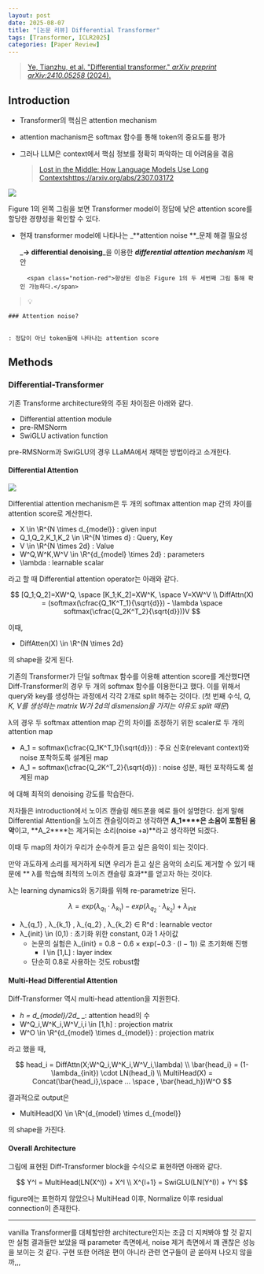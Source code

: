 ```yaml
---
layout: post
date: 2025-08-07
title: "[논문 리뷰] Differential Transformer"
tags: [Transformer, ICLR2025]
categories: [Paper Review]
---
```


> [Ye, Tianzhu, et al. "Differential transformer." ](https://arxiv.org/abs/2410.05258)[_arXiv preprint arXiv:2410.05258_](https://arxiv.org/abs/2410.05258)[ (2024).](https://arxiv.org/abs/2410.05258)



## Introduction

- Transformer의 핵심은 attention mechanism
- attention machanism은 softmax 함수를 통해 token의 중요도를 평가
- 그러나 LLM은 context에서 핵심 정보를 정확히 파악하는 데 어려움을 겪음

	> [Lost in the Middle: How Language Models Use Long Contextshttps://arxiv.org/abs/2307.03172](https://arxiv.org/abs/2307.03172)


![](https://prod-files-secure.s3.us-west-2.amazonaws.com/542b861c-36a8-4051-84e5-8804b6728dba/9083ea56-691a-4752-ae26-47f403431ac8/image.png?X-Amz-Algorithm=AWS4-HMAC-SHA256&X-Amz-Content-Sha256=UNSIGNED-PAYLOAD&X-Amz-Credential=ASIAZI2LB466WIFLX757%2F20251011%2Fus-west-2%2Fs3%2Faws4_request&X-Amz-Date=20251011T031830Z&X-Amz-Expires=3600&X-Amz-Security-Token=IQoJb3JpZ2luX2VjEGMaCXVzLXdlc3QtMiJGMEQCIFbaZ2uJN4%2FUAsCEjo%2FCY4HRNgJSRjTw6ihOqVq1ESaHAiAkGUxA%2F1VgmxqrIhzqgHbFlfqMQ9lBdPWDzj2jynrlUyqIBAj8%2F%2F%2F%2F%2F%2F%2F%2F%2F%2F8BEAAaDDYzNzQyMzE4MzgwNSIMVRs2auw66wsCpu9sKtwDk1TbtpGe%2B5FuKZdN2Ow4Hui%2F%2FULqVLg%2BLRCh7ZOIEhsrS7ICDk5QBGHf5FJdIMr0WuqAvcVWWF5%2BE89847TZRnTGI3Q2Hr3K%2Fa5kipRfUYsxW8oCstgjeigsKjDiMGJ2PffTdxF0a627MwTRYNXwXNOLslIp8yOKvgh2XtCls6YqO%2BOjq41y0hLBb1OCWlK7LULJnxhrSSIjc3JWiPovFDuM6rHuf5rXhHFhHg3qcKQO7jpANmeODRWkFPy9RUehhThzdJ%2BrHosXfysJltrPZT4ETyk4QFYYI32h72rXqvHZaiBHFUwGZ2Sclz45jB4YzOy5K72E3MttxXx0vNxhK0OLgWSqhB4nYPZ4jpe5fNp9718%2B2HWfCr7%2BLHELh%2BhEXTYf4TTY7kvfQOak%2FcFJOvM6MYk1C388vLKlT4F6yhLNMzVh%2Fr4XggA2aZFl9AR6ib9hL4v92j2X%2FKRkF0ssJeqX3VM%2B513tskUCm68ZIvTsvkGvx6hAr66dR4FxdUu8k14xde46OjOU%2FN87CIpMSNJbN2xF4klD8nstxwR%2BR2v3cBXuUQwzm1CUXM2O1mTOBADIh%2BY6PLaEN0FElbBNUMAV4utaEnAjJDQLAb5NzBiOeeJpBmX1vRFXydMw84OnxwY6pgHKt0ma844GnLJsWRlTR2vwh8KRxGUuZXc5%2F3CP7RbALai6%2F7E2UIuAPO%2BjyNcrap2KojQTyQHqBwSJUlGH9sEmjUVuff0K3u1cT6eMlWbFUZRL7HmKd8xPHiM2nuGGZw4gf%2B8KgfYqg5T3eHu0pjp35Mzg9tcDuBoq2fPR2bsnFW1NdTX4bODd8Gc8m4z21ovzIKvLl6xEJL6MgoTi646hD3QrwpLb&X-Amz-Signature=b0382ae35e0c83e74e4868e72067b9c05ab561990e2f85f16b0ebad25f74d9ae&X-Amz-SignedHeaders=host&x-amz-checksum-mode=ENABLED&x-id=GetObject)


Figure 1의 왼쪽 그림을 보면 Transformer model이 정답에 낮은 attention score를 할당한 경향성을 확인할 수 있다.

- 현재 transformer model에 나타나는 _**attention noise **_문제 해결 필요성

	_**→ differential denoising**_을 이용한 _**differential attention mechanism**_ 제안


		<span class="notion-red">향상된 성능은 Figure 1의 두 세번째 그림 통해 확인 가능하다.</span>


> 💡 


	### Attention noise?


	: 정답이 아닌 token들에 나타나는 attention score



## Methods



### Differential-Transformer


기존 Transforme architecture와의 주된 차이점은 아래와 같다.

- Differential attention module
- pre-RMSNorm
- SwiGLU activation function

pre-RMSNorm과 SwiGLU의 경우 LLaMA에서 채택한 방법이라고 소개한다.



#### Differential Attention


![](https://prod-files-secure.s3.us-west-2.amazonaws.com/542b861c-36a8-4051-84e5-8804b6728dba/116d70b2-1963-4810-9167-f4c7d8a06e8f/image.png?X-Amz-Algorithm=AWS4-HMAC-SHA256&X-Amz-Content-Sha256=UNSIGNED-PAYLOAD&X-Amz-Credential=ASIAZI2LB466WIFLX757%2F20251011%2Fus-west-2%2Fs3%2Faws4_request&X-Amz-Date=20251011T031830Z&X-Amz-Expires=3600&X-Amz-Security-Token=IQoJb3JpZ2luX2VjEGMaCXVzLXdlc3QtMiJGMEQCIFbaZ2uJN4%2FUAsCEjo%2FCY4HRNgJSRjTw6ihOqVq1ESaHAiAkGUxA%2F1VgmxqrIhzqgHbFlfqMQ9lBdPWDzj2jynrlUyqIBAj8%2F%2F%2F%2F%2F%2F%2F%2F%2F%2F8BEAAaDDYzNzQyMzE4MzgwNSIMVRs2auw66wsCpu9sKtwDk1TbtpGe%2B5FuKZdN2Ow4Hui%2F%2FULqVLg%2BLRCh7ZOIEhsrS7ICDk5QBGHf5FJdIMr0WuqAvcVWWF5%2BE89847TZRnTGI3Q2Hr3K%2Fa5kipRfUYsxW8oCstgjeigsKjDiMGJ2PffTdxF0a627MwTRYNXwXNOLslIp8yOKvgh2XtCls6YqO%2BOjq41y0hLBb1OCWlK7LULJnxhrSSIjc3JWiPovFDuM6rHuf5rXhHFhHg3qcKQO7jpANmeODRWkFPy9RUehhThzdJ%2BrHosXfysJltrPZT4ETyk4QFYYI32h72rXqvHZaiBHFUwGZ2Sclz45jB4YzOy5K72E3MttxXx0vNxhK0OLgWSqhB4nYPZ4jpe5fNp9718%2B2HWfCr7%2BLHELh%2BhEXTYf4TTY7kvfQOak%2FcFJOvM6MYk1C388vLKlT4F6yhLNMzVh%2Fr4XggA2aZFl9AR6ib9hL4v92j2X%2FKRkF0ssJeqX3VM%2B513tskUCm68ZIvTsvkGvx6hAr66dR4FxdUu8k14xde46OjOU%2FN87CIpMSNJbN2xF4klD8nstxwR%2BR2v3cBXuUQwzm1CUXM2O1mTOBADIh%2BY6PLaEN0FElbBNUMAV4utaEnAjJDQLAb5NzBiOeeJpBmX1vRFXydMw84OnxwY6pgHKt0ma844GnLJsWRlTR2vwh8KRxGUuZXc5%2F3CP7RbALai6%2F7E2UIuAPO%2BjyNcrap2KojQTyQHqBwSJUlGH9sEmjUVuff0K3u1cT6eMlWbFUZRL7HmKd8xPHiM2nuGGZw4gf%2B8KgfYqg5T3eHu0pjp35Mzg9tcDuBoq2fPR2bsnFW1NdTX4bODd8Gc8m4z21ovzIKvLl6xEJL6MgoTi646hD3QrwpLb&X-Amz-Signature=818a118be47772d5f46fedb9dec1f50dca2b92daada676356776467ec626b0ed&X-Amz-SignedHeaders=host&x-amz-checksum-mode=ENABLED&x-id=GetObject)


Differential attention mechanism은 두 개의 softmax attention map 간의 차이를 attention score로 계산한다.

- X \in \R^{N \times d\_{model}} : given input
- Q\_1,Q\_2,K\_1,K\_2 \in \R^{N \times d} : Query, Key
- V \in \R^{N \times 2d} : Value
- W^Q,W^K,W^V \in \R^{d\_{model} \times 2d} : parameters
- \lambda : learnable scalar

라고 할 때 Differential attention operator는 아래와 같다.


$$
[Q_1;Q_2]=XW^Q, \space [K_1;K_2]=XW^K, \space V=XW^V \\
DiffAttn(X) = (softmax(\cfrac{Q_1K^T_1}{\sqrt{d}}) - \lambda \space softmax(\cfrac{Q_2K^T_2}{\sqrt{d}}))V
$$


이때,

- DiffAtten(X) \in \R^{N \times 2d}

의 shape을 갖게 된다.


기존의 Transformer가 단일 softmax 함수를 이용해 attention score를 계산했다면 Diff-Transformer의 경우 두 개의 softmax 함수를 이용한다고 했다. 이를 위해서 query와 key를 생성하는 과정에서 각각 2개로 split 해주는 것이다. <span class="notion-red">(첫 번째 수식, </span><span class="notion-red">_Q, K, V를 생성하는 matrix W가 2d의 dismension을 가지는 이유도 split 때문_</span><span class="notion-red">)</span>


 λ의 경우 두 softmax attention map 간의 차이를 조정하기 위한 scaler로 두 개의 attention map

- A\_1 = softmax(\cfrac{Q\_1K^T\_1}{\sqrt{d}}) : 주요 신호(relevant context)와 noise 포착하도록 설계된 map
- A\_1 = softmax(\cfrac{Q\_2K^T\_2}{\sqrt{d}}) : noise 성분, 패턴 포착하도록 설계된 map 

에 대해 최적의 denoising 강도를 학습한다.


저자들은 introduction에서 노이즈 캔슬링 헤드폰을 예로 들어 설명한다. 쉽게 말해 Differential Attention을 노이즈 캔슬링이라고 생각하면 **A\_1****은 소음이 포함된 음악**이고, **A\_2****는 제거되는 소리(noise +a)**라고 생각하면 되겠다. 


이때 두 map의 차이가 우리가 순수하게 듣고 싶은 음악이 되는 것이다. 


만약 과도하게 소리를 제거하게 되면 우리가 듣고 싶은 음악의 소리도 제거할 수 있기 때문에 ** λ를 학습해 최적의 노이즈 캔슬링 효과**를 얻고자 하는 것이다.


λ는 learning dynamics와 동기화를 위해 re-parametrize 된다.


$$
\lambda = exp(\lambda_{q_1} \cdot \lambda_{k_1}) - exp(\lambda_{q_2} \cdot \lambda_{k_2}) + \lambda_{init}
$$

- λ\_{q\_1} , λ\_{k\_1} , λ\_{q\_2} , λ\_{k\_2} ∈ R^d : learnable vector
- λ\_{init} \in (0,1) : 초기화 위한 constant, 0과 1 사이값
	- 논문의 실험은 λ\_{init} = 0.8 − 0.6 × exp(−0.3 · (l − 1)) 로 초기화해 진행
		- l \in [1,L] : layer index
	- 단순히 0.8로 사용하는 것도 robust함


#### **Multi-Head Differential Attention**


Diff-Transformer 역시 multi-head attention을 지원한다.

- _h = d\_{model}/2d__ _: attention head의 수
- W^Q\_i,W^K\_i,W^V\_i,i \in [1,h] : projection matrix
- W^O \in \R^{d\_{model} \times d\_{model}} : projection matrix

라고 했을 때,


$$
head_i = DiffAttn(X;W^Q_i,W^K_i,W^V_i,\lambda) \\
\bar{head_i} = (1-\lambda_{init}) \cdot LN(head_i) \\
MultiHead(X) = Concat(\bar{head_i},\space ... \space , \bar{head_h})W^O
$$


결과적으로 output은

- MultiHead(X) \in \R^{d\_{model} \times d\_{model}}

의 shape을 가진다.



#### Overall Architecture


그림에 표현된 Diff-Transformer block을 수식으로 표현하면 아래와 같다.


$$
Y^l = MultiHead(LN(X^l)) + X^l \\
X^{l+1} = SwiGLU(LN(Y^l)) + Y^l
$$


figure에는 표현하지 않았으나 MultiHead 이후, Normalize 이후 residual connection이 존재한다.


---


vanilla Transformer를 대체할만한 architecture인지는 조금 더 지켜봐야 할 것 같지만 실험 결과들만 보았을 때 parameter 측면에서, noise 제거 측면에서 꽤 괜찮은 성능을 보이는 것 같다. 구현 또한 어려운 편이 아니라 관련 연구들이 곧 쏟아져 나오지 않을까,,,


